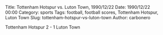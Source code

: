 Title: Tottenham Hotspur vs. Luton Town, 1990/12/22
Date: 1990/12/22 00:00
Category: sports
Tags: football, football scores, Tottenham Hotspur, Luton Town
Slug: tottenham-hotspur-vs-luton-town
Author: carbonero


Tottenham Hotspur 2 - 1 Luton Town
